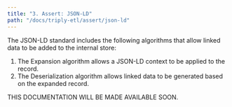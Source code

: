 ```yaml
---
title: "3. Assert: JSON-LD"
path: "/docs/triply-etl/assert/json-ld"
---
```


The JSON-LD standard includes the following algorithms that allow linked data to be added to the internal store:

1. The Expansion algorithm allows a JSON-LD context to be applied to the record.
2. The Deserialization algorithm allows linked data to be generated based on the expanded record.

<!-- TODO -->

THIS DOCUMENTATION WILL BE MADE AVAILABLE SOON.
